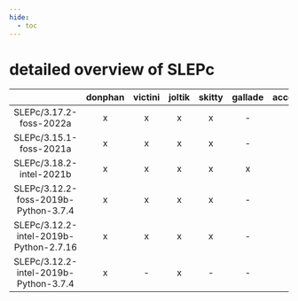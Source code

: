 ```yaml
---
hide:
  - toc
---
```


detailed overview of SLEPc
==========================

| |donphan|victini|joltik|skitty|gallade|accelgor|swalot|doduo|
| :---: | :---: | :---: | :---: | :---: | :---: | :---: | :---: | :---: |
|SLEPc/3.17.2-foss-2022a|x|x|x|x|-|x|x|x|
|SLEPc/3.15.1-foss-2021a|x|x|x|x|-|-|x|x|
|SLEPc/3.18.2-intel-2021b|x|x|x|x|x|x|x|x|
|SLEPc/3.12.2-foss-2019b-Python-3.7.4|x|x|x|x|-|-|x|x|
|SLEPc/3.12.2-intel-2019b-Python-2.7.16|x|x|x|x|-|-|-|x|
|SLEPc/3.12.2-intel-2019b-Python-3.7.4|x|-|x|-|-|-|-|-|
